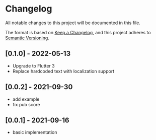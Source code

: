 # Changelog

All notable changes to this project will be documented in this file.

The format is based on [Keep a Changelog](https://keepachangelog.com/zh-CN/1.0.0/), and this project adheres
to [Semantic Versioning](https://semver.org/spec/v2.0.0.html).

## [0.1.0] - 2022-05-13

- Upgrade to Flutter 3
- Replace hardcoded text with localization support

## [0.0.2] - 2021-09-30

- add example
- fix pub score

## [0.0.1] - 2021-09-16

- basic implementation